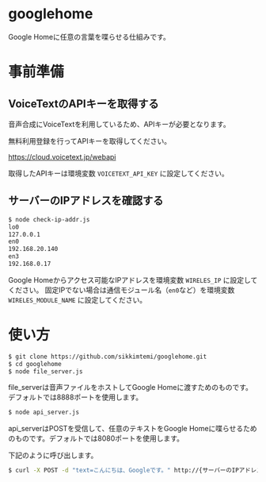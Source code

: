 # googlehome
Google Homeに任意の言葉を喋らせる仕組みです。

# 事前準備
## VoiceTextのAPIキーを取得する
音声合成にVoiceTextを利用しているため、APIキーが必要となります。

無料利用登録を行ってAPIキーを取得してください。

https://cloud.voicetext.jp/webapi

取得したAPIキーは環境変数 `VOICETEXT_API_KEY` に設定してください。

## サーバーのIPアドレスを確認する

```bash
$ node check-ip-addr.js
lo0
127.0.0.1
en0
192.168.20.140
en3
192.168.0.17
```

Google Homeからアクセス可能なIPアドレスを環境変数 `WIRELES_IP` に設定してください。
固定IPでない場合は通信モジュール名（`en0`など）を環境変数 `WIRELES_MODULE_NAME` に設定してください。

# 使い方

```bash
$ git clone https://github.com/sikkimtemi/googlehome.git
$ cd googlehome
$ node file_server.js
```

file_serverは音声ファイルをホストしてGoogle Homeに渡すためのものです。デフォルトでは8888ポートを使用します。

```bash
$ node api_server.js
```

api_serverはPOSTを受信して、任意のテキストをGoogle Homeに喋らせるためのものです。デフォルトでは8080ポートを使用します。

下記のように呼び出します。

```bash
$ curl -X POST -d "text=こんにちは、Googleです。" http://{サーバーのIPアドレス}:8080/google-home-notifier
```
